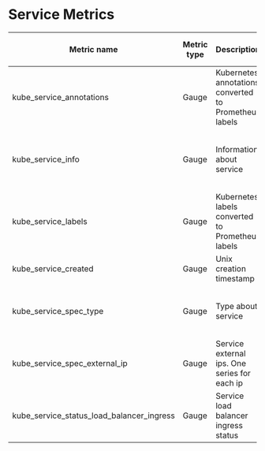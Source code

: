 # Service Metrics

| Metric name| Metric type | Description | Unit (where applicable) | Labels/tags | Status |
| ---------- | ----------- | ----------- | ----------------------- | ----------- | ------ |
| kube_service_annotations | Gauge | Kubernetes annotations converted to Prometheus labels | |`service`=&lt;service-name&gt; <br> `namespace`=&lt;service-namespace&gt; <br> `uid`=&lt;service-uid&gt; <br> `annotation_SERVICE_ANNOTATION`=&lt;SERVICE_ANNOTATION&gt;  | EXPERIMENTAL |
| kube_service_info | Gauge | Information about service | |`service`=&lt;service-name&gt; <br> `namespace`=&lt;service-namespace&gt; <br> `uid`=&lt;service-uid&gt; <br> `cluster_ip`=&lt;service cluster ip&gt; <br> `external_name`=&lt;service external name&gt; <br> `load_balancer_ip`=&lt;service load balancer ip&gt; | STABLE |
| kube_service_labels | Gauge | Kubernetes labels converted to Prometheus labels | |`service`=&lt;service-name&gt; <br> `namespace`=&lt;service-namespace&gt; <br> `uid`=&lt;service-uid&gt; <br> `label_SERVICE_LABEL`=&lt;SERVICE_LABEL&gt;  | STABLE |
| kube_service_created | Gauge | Unix creation timestamp | seconds |`service`=&lt;service-name&gt; <br> `namespace`=&lt;service-namespace&gt; <br> `uid`=&lt;service-uid&gt;  | STABLE |
| kube_service_spec_type | Gauge | Type about service | |`service`=&lt;service-name&gt; <br> `namespace`=&lt;service-namespace&gt; <br> `uid`=&lt;service-uid&gt; <br> `type`=&lt;ClusterIP\|NodePort\|LoadBalancer\|ExternalName&gt; | STABLE |
| kube_service_spec_external_ip | Gauge | Service external ips. One series for each ip | |`service`=&lt;service-name&gt; <br> `namespace`=&lt;service-namespace&gt; <br> `uid`=&lt;service-uid&gt; <br> `external_ip`=&lt;external-ip&gt; | STABLE |
| kube_service_status_load_balancer_ingress | Gauge | Service load balancer ingress status | |`service`=&lt;service-name&gt; <br> `namespace`=&lt;service-namespace&gt; <br> `uid`=&lt;service-uid&gt; <br> `ip`=&lt;load-balancer-ingress-ip&gt; <br> `hostname`=&lt;load-balancer-ingress-hostname&gt; | STABLE |
